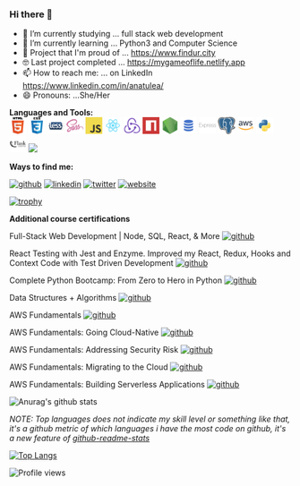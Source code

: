 ### Hi there 👋

- 🔭 I’m currently studying ... full stack web development
- 🌱 I’m currently learning ... Python3 and Computer Science
- 🤩 Project that I'm proud of ...  https://www.findur.city
- 🤓 Last project completed ... https://mygameoflife.netlify.app
- 📫 How to reach me: ... on LinkedIn https://www.linkedin.com/in/anatulea/
- 😄 Pronouns: ...She/Her 

**Languages and Tools:**  
<code><img height="30" src="https://raw.githubusercontent.com/github/explore/80688e429a7d4ef2fca1e82350fe8e3517d3494d/topics/html/html.png"></code>
<code><img height="30" src="https://raw.githubusercontent.com/github/explore/80688e429a7d4ef2fca1e82350fe8e3517d3494d/topics/css/css.png"></code> 
<code><img height="30" src="https://raw.githubusercontent.com/github/explore/80688e429a7d4ef2fca1e82350fe8e3517d3494d/topics/less/less.png"></code> 
<code><img height="30" src="https://raw.githubusercontent.com/github/explore/80688e429a7d4ef2fca1e82350fe8e3517d3494d/topics/sass/sass.png"></code> 
<code><img height="30" src="https://raw.githubusercontent.com/github/explore/80688e429a7d4ef2fca1e82350fe8e3517d3494d/topics/javascript/javascript.png"></code>
<code><img height="30" src="https://raw.githubusercontent.com/github/explore/80688e429a7d4ef2fca1e82350fe8e3517d3494d/topics/react/react.png"></code>
<code><img height="30" src="https://raw.githubusercontent.com/github/explore/80688e429a7d4ef2fca1e82350fe8e3517d3494d/topics/redux/redux.png"></code> 
<code><img height="30" src="https://raw.githubusercontent.com/github/explore/80688e429a7d4ef2fca1e82350fe8e3517d3494d/topics/npm/npm.png"></code>
<code><img height="30" src="https://raw.githubusercontent.com/github/explore/80688e429a7d4ef2fca1e82350fe8e3517d3494d/topics/nodejs/nodejs.png"></code> 
<code><img height="30" src="https://raw.githubusercontent.com/github/explore/80688e429a7d4ef2fca1e82350fe8e3517d3494d/topics/sql/sql.png"></code> 
<code><img height="30" src="https://raw.githubusercontent.com/github/explore/80688e429a7d4ef2fca1e82350fe8e3517d3494d/topics/express/express.png"></code> 
<code><img height="30" src="https://raw.githubusercontent.com/github/explore/80688e429a7d4ef2fca1e82350fe8e3517d3494d/topics/postgresql/postgresql.png"></code> 
<code><img height="30" src="https://raw.githubusercontent.com/github/explore/80688e429a7d4ef2fca1e82350fe8e3517d3494d/topics/aws/aws.png"></code> 
<code><img height="30" src="https://raw.githubusercontent.com/github/explore/80688e429a7d4ef2fca1e82350fe8e3517d3494d/topics/python/python.png"></code> 
<code><img height="30" src="https://raw.githubusercontent.com/github/explore/80688e429a7d4ef2fca1e82350fe8e3517d3494d/topics/flask/flask.png"></code> 
<code><img height="30" src="https://tele2iot.com/wp/uploads/2017/02/pubnub.png"></code>



**Ways to find me:**

[<img src='https://cdn.jsdelivr.net/npm/simple-icons@3.0.1/icons/github.svg' alt='github' height='30'>](https://github.com/anatulea)  [<img src='https://cdn.jsdelivr.net/npm/simple-icons@3.0.1/icons/linkedin.svg' alt='linkedin' height='30'>](https://www.linkedin.com/in/anatulea//)  [<img src='https://cdn.jsdelivr.net/npm/simple-icons@3.0.1/icons/twitter.svg' alt='twitter' height='30'>](https://twitter.com/tulea_ana)  [<img src='https://cdn.jsdelivr.net/npm/simple-icons@3.0.1/icons/icloud.svg' alt='website' height='30'>](http://anatulea.com/)   

[![trophy](https://github-profile-trophy.vercel.app/?username=anatulea&rank=SECRET,SSS,SS,S,AAA,AA,A,B,C&margin-w=15)](https://github.com/ryo-ma/github-profile-trophy)


**Additional course certifications**

Full-Stack Web Development | Node, SQL, React, & More  [<img src='https://cdn.jsdelivr.net/npm/simple-icons@3.0.1/icons/udemy.svg' alt='github' height='20'>](http://ude.my/UC-9fe32c48-d0b9-4929-aa91-510881de3a0e)

React Testing with Jest and Enzyme.
Improved my React, Redux, Hooks and Context Code with Test Driven Development [<img src='https://cdn.jsdelivr.net/npm/simple-icons@3.0.1/icons/udemy.svg' alt='github' height='20'>](https://www.udemy.com/certificate/UC-adf83765-0da2-495a-9e97-0d64bb03d250/)

Complete Python Bootcamp: From Zero to Hero in Python [<img src='https://cdn.jsdelivr.net/npm/simple-icons@3.0.1/icons/udemy.svg' alt='github' height='20'>](http://ude.my/UC-0cafdaa1-8670-4c08-aef7-a76c4f56402f)

Data Structures + Algorithms [<img src='https://cdn.jsdelivr.net/npm/simple-icons@3.0.1/icons/udemy.svg' alt='github' height='20'>](https://www.udemy.com/certificate/UC-163c77ff-6cc4-44f4-89d9-4e9f38af6ac8/)


AWS Fundamentals [<img src='https://cdn.jsdelivr.net/npm/simple-icons@3.0.1/icons/coursera.svg' alt='github' height='20'>](https://coursera.org/share/c8a919fced58e3a57525f2b617e816ee)

AWS Fundamentals: Going Cloud-Native [<img src='https://cdn.jsdelivr.net/npm/simple-icons@3.0.1/icons/coursera.svg' alt='github' height='20'>](https://coursera.org/share/2f3b75dd771b234889dd9a302e5142d7)

AWS Fundamentals: Addressing Security Risk [<img src='https://cdn.jsdelivr.net/npm/simple-icons@3.0.1/icons/coursera.svg' alt='github' height='20'>](https://coursera.org/share/3c5838482a549d39f3158e9ac5fbdd73)

AWS Fundamentals: Migrating to the Cloud [<img src='https://cdn.jsdelivr.net/npm/simple-icons@3.0.1/icons/coursera.svg' alt='github' height='20'>](https://coursera.org/share/f8d945e76ef8dfc7213f7b088a969131)

AWS Fundamentals: Building Serverless Applications [<img src='https://cdn.jsdelivr.net/npm/simple-icons@3.0.1/icons/coursera.svg' alt='github' height='20'>](https://coursera.org/share/267d16e0ae0510d9af4149a7e6fa0c0d)





![Anurag's github stats](https://github-readme-stats.vercel.app/api?username=anatulea&show_icons=true&theme=vue)

*NOTE: Top languages does not indicate my skill level or something like that, it's a github metric of which languages i have the most code on github, it's a new feature of [github-readme-stats](https://github.com/anuraghazra/github-readme-stats)*

 [![Top Langs](https://github-readme-stats.vercel.app/api/top-langs/?username=anatulea&layout=compact&hide=jupyter%20notebook)](https://github.com/anuraghazra/github-readme-stats)
 
 ![Profile views](https://gpvc.arturio.dev/anatulea)  


